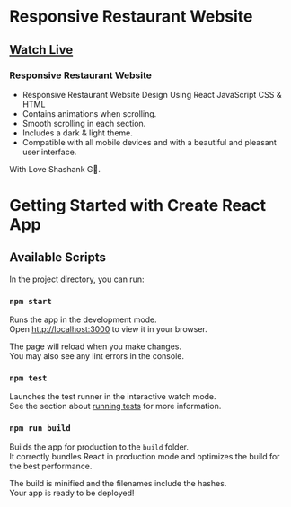# Responsive Restaurant Website
## [Watch Live](https://007shashi.github.io/Simple-React-Project/)
### Responsive Restaurant Website

- Responsive Restaurant Website Design Using React JavaScript CSS & HTML
- Contains animations when scrolling.
- Smooth scrolling in each section.
- Includes a dark & light theme.
- Compatible with all mobile devices and with a beautiful and pleasant user interface.

With Love Shashank G💙.




# Getting Started with Create React App

## Available Scripts

In the project directory, you can run:

### `npm start`

Runs the app in the development mode.\
Open [http://localhost:3000](http://localhost:3000) to view it in your browser.

The page will reload when you make changes.\
You may also see any lint errors in the console.

### `npm test`

Launches the test runner in the interactive watch mode.\
See the section about [running tests](https://facebook.github.io/create-react-app/docs/running-tests) for more information.

### `npm run build`

Builds the app for production to the `build` folder.\
It correctly bundles React in production mode and optimizes the build for the best performance.

The build is minified and the filenames include the hashes.\
Your app is ready to be deployed!
